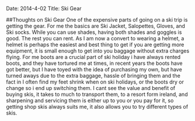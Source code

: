 Date: 2014-4-02
Title: Ski Gear

##Thoughts on Ski Gear
One of the expensive parts of going on a ski trip is getting the gear. For me the basics are Ski Jacket, Salopettes, Gloves, and Ski socks. While you can use shades, having both shades and goggles is good. The rest you can rent.
As I am now a convert to wearing a helmet, a helmet is perhaps the easiest and best thing to get if you are getting more equipment, it is small enough to get into you baggage without extra charges flying.
For me boots are a crucial part of ski holiday i have always rented boots, and they have tortured me at times, in recent years the boots have got better, but I have toyed with the idea of purchasing my own, but have turned aways due to the extra baggage, hassle of bringing them and the fact in I often find my feet shrink when on ski holidays, or the boots dry or change so i end up switching them.
I cant see the value and benefit of buying skis, it takes to much to transport them, to a resort form ireland, and sharpening and servicing them is either up to you or you pay for it, so getting shop skis always suits me, it also allows you to try different types of skis.

